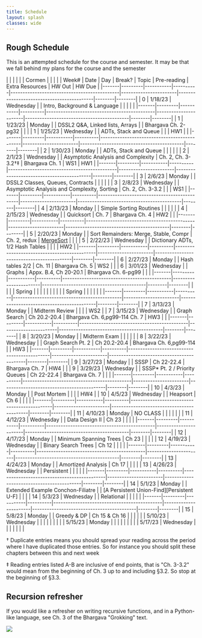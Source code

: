 ```yaml
---
title: Schedule 
layout: splash
classes: wide
---
```


## Rough Schedule

This is an attempted schedule for the course and semester. It may be that we fall behind my plans for the course and the semester

|       |         |           |          |                                             | Cormen                |                                           |        |        |
| Week# | Date    | Day       | Break?   | Topic                                       | Pre-reading           | Extra Resources                           | HW Out | HW Due |
|-------|---------|-----------|----------|---------------------------------------------|-----------------------|-------------------------------------------|--------|--------|
| 0     | 1/18/23 | Wednesday |          | Intro, Background & Language                |                       |                                           |        |        |
|-------|---------|-----------|----------|---------------------------------------------|-----------------------|-------------------------------------------|--------|--------|
| 1     | 1/23/23 | Monday    |          | DSSL2 Q&A, Linked lists, Arrays             |                       | Bhargava Ch. 2-pg32                       |        |        |
| 1     | 1/25/23 | Wednesday |          | ADTs, Stack and Queue                       |                       |                                           | HW1    |        |
|-------|---------|-----------|----------|---------------------------------------------|-----------------------|-------------------------------------------|--------|--------|
| 2     | 1/30/23 | Monday    |          | ADTs, Stack and Queue                       |                       |                                           |        |        |
| 2     | 2/1/23  | Wednesday |          | Asymptotic Analysis and Complexity          | Ch. 2, Ch. 3-3.2†‡    | Bhargava Ch. 1                            | WS1    | HW1    |
|-------|---------|-----------|----------|---------------------------------------------|-----------------------|-------------------------------------------|--------|--------|
| 3     | 2/6/23  | Monday    |          | DSSL2 Classes, Queues, Contracts            |                       |                                           |        |        |
| 3     | 2/8/23  | Wednesday |          | Asymptotic Analysis and Complexity, Sorting | Ch. 2, Ch. 3-3.2      |                                           |        | WS1    |
|-------|---------|-----------|----------|---------------------------------------------|-----------------------|-------------------------------------------|--------|--------|
| 4     | 2/13/23 | Monday    |          | Simple Sorting Routines                     |                       |                                           |        |        |
| 4     | 2/15/23 | Wednesday |          | Quicksort                                   | Ch. 7                 | Bhargava Ch. 4                            | HW2    |        |
|-------|---------|-----------|----------|---------------------------------------------|-----------------------|-------------------------------------------|--------|--------|
| 5     | 2/20/23 | Monday    |          | Sort Remainders: Merge, Stable, Compr       | Ch. 2, redux          | [MergeSort][Merge]                        |        |        |
| 5     | 2/22/23 | Wednesday |          | Dictionary ADTs, 1/2 Hash Tables            |                       |                                           |        | HW2    |
|-------|---------|-----------|----------|---------------------------------------------|-----------------------|-------------------------------------------|--------|--------|
| 6     | 2/27/23 | Monday    |          | Hash tables 2/2                             | Ch. 11                | Bhargava Ch. 5                            | WS2    |        |
| 6     | 3/01/23 | Wednesday |          | Graphs                                      | Appx. B.4, Ch 20-20.1 | Bhargava Ch. 6-pg99                       |        |        |
|-------|---------|-----------|----------|---------------------------------------------|-----------------------|-------------------------------------------|--------|--------|
|       |         |           | Spring   |                                             |                       |                                           |        |        |
|       |         |           | Spring   |                                             |                       |                                           |        |        |
|-------|---------|-----------|----------|---------------------------------------------|-----------------------|-------------------------------------------|--------|--------|
| 7     | 3/13/23 | Monday    |          | Midterm Review                              |                       |                                           |        | WS2    |
| 7     | 3/15/23 | Wednesday |          | Graph Search                                | Ch 20.2-20.4          | Bhargava Ch. 6,pg99-114 Ch. 7             | HW3    |        |
|-------|---------|-----------|----------|---------------------------------------------|-----------------------|-------------------------------------------|--------|--------|
| 8     | 3/20/23 | Monday    |          | Midterm Exam                                |                       |                                           |        |        |
| 8     | 3/22/23 | Wednesday |          | Graph Search Pt. 2                          | Ch 20.2-20.4          | Bhargava Ch. 6,pg99-114                   |        | HW3    |
|-------|---------|-----------|----------|---------------------------------------------|-----------------------|-------------------------------------------|--------|--------|
| 9     | 3/27/23 | Monday    |          | SSSP                                        | Ch 22-22.4            | Bhargava Ch. 7                            | HW4    |        |
| 9     | 3/29/23 | Wednesday |          | SSSP* Pt. 2 / Priority Queues               | Ch 22-22.4            | Bhargava Ch. 7                            |        |        |
|-------|---------|-----------|----------|---------------------------------------------|-----------------------|-------------------------------------------|--------|--------|
| 10    | 4/3/23  | Monday    |          | Post Mortem                                 |                       |                                           |        | HW4    |
| 10    | 4/5/23  | Wednesday |          | Heapsort                                    | Ch 6                  |                                           |        |        |
|-------|---------|-----------|----------|---------------------------------------------|-----------------------|-------------------------------------------|--------|--------|
| 11    | 4/10/23 | Monday    | NO CLASS |                                             |                       |                                           |        |        |
| 11    | 4/12/23 | Wednesday |          | Data Design II                              | Ch 23                 |                                           |        |        |
|-------|---------|-----------|----------|---------------------------------------------|-----------------------|-------------------------------------------|--------|--------|
| 12    | 4/17/23 | Monday    |          | Minimum Spanning Trees                      | Ch 23                 |                                           |        |        |
| 12    | 4/19/23 | Wednesday |          | Binary Search Trees                         | Ch 12                 |                                           |        |        |
|-------|---------|-----------|----------|---------------------------------------------|-----------------------|-------------------------------------------|--------|--------|
| 13    | 4/24/23 | Monday    |          | Amortized Analysis                          | Ch 17                 |                                           |        |        |
| 13    | 4/26/23 | Wednesday |          | Persistent                                  |                       |                                           |        |        |
|-------|---------|-----------|----------|---------------------------------------------|-----------------------|-------------------------------------------|--------|--------|
| 14    | 5/1/23  | Monday    |          | Extended Example Conchon-Filiatre           |                       | [A Persistent Union-Find][Persistent U-F] |        |        |
| 14    | 5/3/23  | Wednesday |          | Relational                                  |                       |                                           |        |        |
|-------|---------|-----------|----------|---------------------------------------------|-----------------------|-------------------------------------------|--------|--------|
| 15    | 5/8/23  | Monday    |          | Greedy & DP                                 | Ch 15 & Ch 16         |                                           |        |        |
|       | 5/10/23 | Wednesday |          |                                             |                       |                                           |        |        |
|       | 5/15/23 | Monday    |          |                                             |                       |                                           |        |        |
|       | 5/17/23 | Wednesday |          |                                             |                       |                                           |        |        |



† Duplicate entries means you should spread your reading across the
period where I have duplicated those entries. So for instance you
should split these chapters between this and next week

‡ Reading entries listed A-B are inclusive of end points, that is "Ch.
3-3.2" would mean from the beginning of Ch. 3 up to and including
§3.2. So stop at the beginning of §3.3.

## Recursion refresher

If you would like a refresher on writing recursive functions, and in a
Python-like language, see Ch. 3 of the Bhargava "Grokking" text.


<img src="https://imgs.xkcd.com/comics/tree.png">


[Quick]: https://www.youtube.com/watch?v=ywWBy6J5gz8
[Merge]: https://www.youtube.com/watch?v=XaqR3G_NVoo
[Persistent Union-Find]: https://www.lri.fr/~conchon/ENSPSaclay/materials/puf-wml07.pdf
